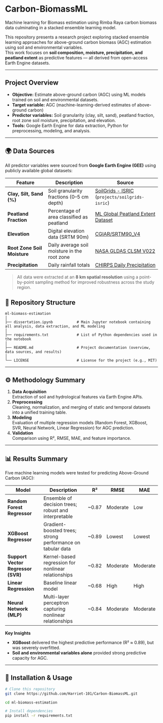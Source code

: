 # Carbon-BiomassML
Machine learning for Biomass estimation using Rimba Raya carbon biomass data culminating in a stacked ensemble learning model.  

This repository presents a research project exploring stacked ensemble learning approaches for above-ground carbon biomass (AGC) estimation using soil and environmental variables.  
This work focuses on **soil composition, moisture, precipitation, and peatland extent** as predictive features — all derived from open-access Earth Engine datasets.

---

## Project Overview

- **Objective:** Estimate above-ground carbon (AGC) using ML models trained on soil and environmental datasets.
- **Target variable:** AGC (machine-learning-derived estimates of above-ground carbon)
- **Predictor variables:** Soil granularity (clay, silt, sand), peatland fraction, root zone soil moisture, precipitation, and elevation.
- **Tools:** Google Earth Engine for data extraction, Python for preprocessing, modeling, and analysis.

---

## 🌍 Data Sources

All predictor variables were sourced from **Google Earth Engine (GEE)** using publicly available global datasets:

| Feature | Description | Source |
|----------|--------------|--------|
| **Clay, Silt, Sand (%)** | Soil granularity fractions (0–5 cm depth) | [SoilGrids - ISRIC](https://soilgrids.org) (`projects/soilgrids-isric`) |
| **Peatland Fraction** | Percentage of area classified as peatland | [ML Global Peatland Extent Dataset](https://developers.google.com/earth-engine/datasets/catalog/projects_sat-io_open-datasets_ML-GLOBAL-PEATLAND-EXTENT) |
| **Elevation** | Digital elevation data (SRTM 90m) | [CGIAR/SRTM90_V4](https://developers.google.com/earth-engine/datasets/catalog/CGIAR_SRTM90_V4) |
| **Root Zone Soil Moisture** | Daily average soil moisture in the root zone | [NASA GLDAS CLSM V022](https://developers.google.com/earth-engine/datasets/catalog/NASA_GLDAS_V022_CLSM_G025_DA1D) |
| **Precipitation** | Daily rainfall totals | [CHIRPS Daily Precipitation](https://developers.google.com/earth-engine/datasets/catalog/UCSB-CHG_CHIRPS_DAILY) |

> All data were extracted at an **8 km spatial resolution** using a point-by-point sampling method for improved robustness across the study region.


## 🧩 Repository Structure

```
ml-biomass-estimation
│
├── dissertation.ipynb           # Main Jupyter notebook containing all analysis, data extraction, and ML modeling
│
├── requirements.txt             # List of Python dependencies used in the notebook
│
├── README.md                    # Project documentation (overview, data sources, and results)
│
└── LICENSE                      # License for the project (e.g., MIT)
```
---

## ⚙️ Methodology Summary

1. **Data Acquisition**  
   Extraction of soil and hydrological features via Earth Engine APIs.
2. **Preprocessing**  
   Cleaning, normalization, and merging of static and temporal datasets into a unified training table.
3. **Modeling**  
   Evaluation of multiple regression models (Random Forest, XGBoost, SVR, Neural Network, Linear Regression) for AGC prediction.
4. **Validation**  
   Comparison using R², RMSE, MAE, and feature importance.

---

## 📊 Results Summary

Five machine learning models were tested for predicting Above-Ground Carbon (AGC):

| Model | Description | R² | RMSE | MAE |
|--------|--------------|----|------|------|
| **Random Forest Regressor** | Ensemble of decision trees; robust and interpretable | ~0.87 | Moderate | Low |
| **XGBoost Regressor** | Gradient-boosted trees; strong performance on tabular data | ~0.89 | Lowest | Lowest |
| **Support Vector Regressor (SVR)** | Kernel-based regression for nonlinear relationships | ~0.82 | Moderate | Moderate |
| **Linear Regression** | Baseline linear model | ~0.68 | High | High |
| **Neural Network (MLP)** | Multi-layer perceptron capturing nonlinear relationships | ~0.84 | Moderate | Moderate |

**Key Insights**
- **XGBoost** delivered the highest predictive performance (R² ≈ 0.89), but was severely overfitted.  
- **Soil and environmental variables alone** provided strong predictive capacity for AGC.  


---

## 🧾 Installation & Usage

```bash
# Clone this repository
git clone https://github.com/Harriet-101/Carbon-BiomassML.git

cd ml-biomass-estimation

# Install dependencies
pip install -r requirements.txt


